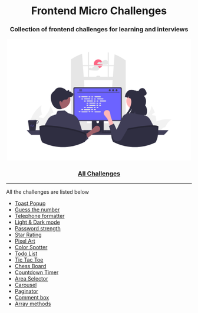 <div align="center">
  <h1>Frontend Micro Challenges</h1>
  <h3>Collection of frontend challenges for learning and interviews</h3>
  <a href="https://sadanandpai.github.io/frontend-micro-challenges/"><img src="cover.png" alt="web programming" width="500px" /></a>
</div>

<div align="center">
  <h3><a href="https://sadanandpai.github.io/frontend-micro-challenges/">All Challenges</a></h3>
</div>

---

All the challenges are listed below

- [Toast Popup](https://sadanandpai.github.io/frontend-micro-challenges/mc/toast-popup/)
- [Guess the number](https://sadanandpai.github.io/frontend-micro-challenges/mc/guess-the-number/)
- [Telephone formatter](https://sadanandpai.github.io/frontend-micro-challenges/mc/telephone-formatter/)
- [Light & Dark mode](https://sadanandpai.github.io/frontend-micro-challenges/mc/theme/)
- [Password strength](https://sadanandpai.github.io/frontend-micro-challenges/mc/password-strength/)
- [Star Rating](https://sadanandpai.github.io/frontend-micro-challenges/mc/star-rating/)
- [Pixel Art](https://sadanandpai.github.io/frontend-micro-challenges/mc/pixel-art/)
- [Color Spotter](https://sadanandpai.github.io/frontend-micro-challenges/mc/color-spotter/)
- [Todo List](https://sadanandpai.github.io/frontend-micro-challenges/mc/todo-list/)
- [Tic Tac Toe](https://sadanandpai.github.io/frontend-micro-challenges/mc/tic-tac-toe/)
- [Chess Board](https://sadanandpai.github.io/frontend-micro-challenges/mc/chess-board/)
- [Countdown Timer](https://sadanandpai.github.io/frontend-micro-challenges/mc/timer/)
- [Area Selector](https://sadanandpai.github.io/frontend-micro-challenges/mc/area-selector/)
- [Carousel](https://sadanandpai.github.io/frontend-micro-challenges/mc/carousel/)
- [Paginator](https://sadanandpai.github.io/frontend-micro-challenges/mc/paginator/)
- [Comment box](https://sadanandpai.github.io/frontend-micro-challenges/mc/comment-box/)
- [Array methods](https://sadanandpai.github.io/frontend-micro-challenges/mc/array-methods/)
